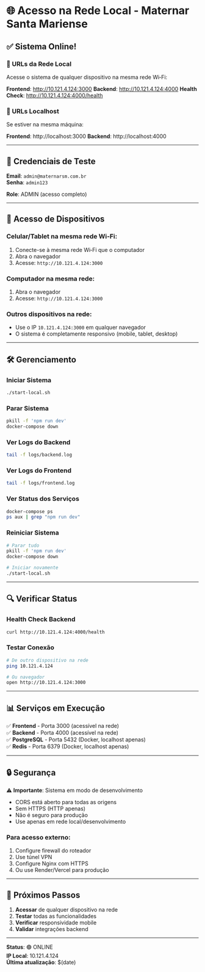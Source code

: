 # 🌐 Acesso na Rede Local - Maternar Santa Mariense

## ✅ Sistema Online!

### 📍 URLs da Rede Local

Acesse o sistema de qualquer dispositivo na mesma rede Wi‑Fi:

**Frontend**: http://10.121.4.124:3000
**Backend**: http://10.121.4.124:4000
**Health Check**: http://10.121.4.124:4000/health

### 📍 URLs Localhost

Se estiver na mesma máquina:

**Frontend**: http://localhost:3000
**Backend**: http://localhost:4000

---

## 🔑 Credenciais de Teste

**Email**: `admin@maternarsm.com.br`  
**Senha**: `admin123`

**Role**: ADMIN (acesso completo)

---

## 📱 Acesso de Dispositivos

### Celular/Tablet na mesma rede Wi‑Fi:
1. Conecte-se à mesma rede Wi‑Fi que o computador
2. Abra o navegador
3. Acesse: `http://10.121.4.124:3000`

### Computador na mesma rede:
1. Abra o navegador
2. Acesse: `http://10.121.4.124:3000`

### Outros dispositivos na rede:
- Use o IP `10.121.4.124:3000` em qualquer navegador
- O sistema é completamente responsivo (mobile, tablet, desktop)

---

## 🛠️ Gerenciamento

### Iniciar Sistema
```bash
./start-local.sh
```

### Parar Sistema
```bash
pkill -f 'npm run dev'
docker-compose down
```

### Ver Logs do Backend
```bash
tail -f logs/backend.log
```

### Ver Logs do Frontend
```bash
tail -f logs/frontend.log
```

### Ver Status dos Serviços
```bash
docker-compose ps
ps aux | grep "npm run dev"
```

### Reiniciar Sistema
```bash
# Parar tudo
pkill -f 'npm run dev'
docker-compose down

# Iniciar novamente
./start-local.sh
```

---

## 🔍 Verificar Status

### Health Check Backend
```bash
curl http://10.121.4.124:4000/health
```

### Testar Conexão
```bash
# De outro dispositivo na rede
ping 10.121.4.124

# Ou navegador
open http://10.121.4.124:3000
```

---

## 📊 Serviços em Execução

✅ **Frontend** - Porta 3000 (acessível na rede)  
✅ **Backend** - Porta 4000 (acessível na rede)  
✅ **PostgreSQL** - Porta 5432 (Docker, localhost apenas)  
✅ **Redis** - Porta 6379 (Docker, localhost apenas)  

---

## 🔒 Segurança

⚠️ **Importante**: Sistema em modo de desenvolvimento

- CORS está aberto para todas as origens
- Sem HTTPS (HTTP apenas)
- Não é seguro para produção
- Use apenas em rede local/desenvolvimento

### Para acesso externo:
1. Configure firewall do roteador
2. Use túnel VPN
3. Configure Nginx com HTTPS
4. Ou use Render/Vercel para produção

---

## 🎯 Próximos Passos

1. **Acessar** de qualquer dispositivo na rede
2. **Testar** todas as funcionalidades
3. **Verificar** responsividade mobile
4. **Validar** integrações backend

---

**Status**: 🟢 ONLINE  
**IP Local**: 10.121.4.124  
**Última atualização**: $(date)

